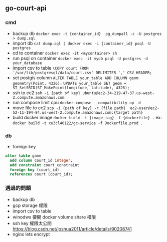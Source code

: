## go-court-api 

### cmd
- backup db
`docker exec -t {container_id}  pg_dumpall -c -U postgres > dump.sql`
- import db
`cat dump.sql | docker exec -i {container_id} psql -U postgres`
- cd to container
`docker exec -it <mycontainer> sh`
- run psql on container
`docker exec -it mydb psql -U postgres -d your_database`
- import csv to table 
`\COPY court FROM '/var/lib/postgresql/data/court.csv' DELIMITER ',' CSV HEADER;`
- set postgis column 
`ALTER TABLE your_table ADD COLUMN geom geometry(Point, 4326);`
`UPDATE your_table SET geom = ST_SetSRID(ST_MakePoint(longitude, latitude), 4326);`
- ssh to ec2 
`ssh -i {path of key} ubuntu@ec2-34-219-47-37.us-west-2.compute.amazonaws.com`
- run compose limit cpu 
`docker-compose --compatibility up -d`
- move file to ec2
`scp -i {path of key} -r {file path}  ec2-user@ec2-52-11-194-84.us-west-2.compute.amazonaws.com:{target path}`
- build docker image 
`docker build -t {image_tag} -f {dockerfile} .`
ex: `docker build -t xu3cl40122/gc-service -f Dockerfile.prod .`



### db 
- foreign key
``` sql
alter table game 
  add column court_id integer, 
  add constraint court_constraint
  foreign key (court_id) 
  references court (court_id);
```



### 遇過的問題

- backup db 
- gcp storage 權限
- import csv to table 
- winodws 要開 docker volume share 權限
- ssh key 權限太公開 https://blog.csdn.net/joshua2011/article/details/90208741
- nginx lets encrypt